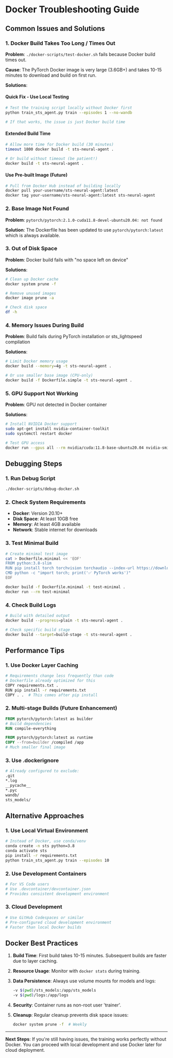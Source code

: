 # Docker Troubleshooting Guide

## Common Issues and Solutions

### 1. Docker Build Takes Too Long / Times Out

**Problem**: `./docker-scripts/test-docker.sh` fails because Docker build times out.

**Cause**: The PyTorch Docker image is very large (3.6GB+) and takes 10-15 minutes to download and build on first run.

**Solutions**:

#### Quick Fix - Use Local Testing
```bash
# Test the training script locally without Docker first
python train_sts_agent.py train --episodes 1 --no-wandb

# If that works, the issue is just Docker build time
```

#### Extended Build Time
```bash
# Allow more time for Docker build (30 minutes)
timeout 1800 docker build -t sts-neural-agent .

# Or build without timeout (be patient!)
docker build -t sts-neural-agent .
```

#### Use Pre-built Image (Future)
```bash
# Pull from Docker Hub instead of building locally
docker pull your-username/sts-neural-agent:latest
docker tag your-username/sts-neural-agent:latest sts-neural-agent
```

### 2. Base Image Not Found

**Problem**: `pytorch/pytorch:2.1.0-cuda11.8-devel-ubuntu20.04: not found`

**Solution**: The Dockerfile has been updated to use `pytorch/pytorch:latest` which is always available.

### 3. Out of Disk Space

**Problem**: Docker build fails with "no space left on device"

**Solutions**:
```bash
# Clean up Docker cache
docker system prune -f

# Remove unused images
docker image prune -a

# Check disk space
df -h
```

### 4. Memory Issues During Build

**Problem**: Build fails during PyTorch installation or sts_lightspeed compilation

**Solutions**:
```bash
# Limit Docker memory usage
docker build --memory=4g -t sts-neural-agent .

# Or use smaller base image (CPU-only)
docker build -f Dockerfile.simple -t sts-neural-agent .
```

### 5. GPU Support Not Working

**Problem**: GPU not detected in Docker container

**Solutions**:
```bash
# Install NVIDIA Docker support
sudo apt-get install nvidia-container-toolkit
sudo systemctl restart docker

# Test GPU access
docker run --gpus all --rm nvidia/cuda:11.8-base-ubuntu20.04 nvidia-smi
```

## Debugging Steps

### 1. Run Debug Script
```bash
./docker-scripts/debug-docker.sh
```

### 2. Check System Requirements
- **Docker**: Version 20.10+
- **Disk Space**: At least 10GB free
- **Memory**: At least 4GB available
- **Network**: Stable internet for downloads

### 3. Test Minimal Build
```bash
# Create minimal test image
cat > Dockerfile.minimal << 'EOF'
FROM python:3.8-slim
RUN pip install torch torchvision torchaudio --index-url https://download.pytorch.org/whl/cpu
CMD python -c "import torch; print('✅ PyTorch works')"
EOF

docker build -f Dockerfile.minimal -t test-minimal .
docker run --rm test-minimal
```

### 4. Check Build Logs
```bash
# Build with detailed output
docker build --progress=plain -t sts-neural-agent .

# Check specific build stage
docker build --target=build-stage -t sts-neural-agent .
```

## Performance Tips

### 1. Use Docker Layer Caching
```bash
# Requirements change less frequently than code
# Dockerfile already optimized for this
COPY requirements.txt .
RUN pip install -r requirements.txt
COPY . .  # This comes after pip install
```

### 2. Multi-stage Builds (Future Enhancement)
```dockerfile
FROM pytorch/pytorch:latest as builder
# Build dependencies
RUN compile-everything

FROM pytorch/pytorch:latest as runtime
COPY --from=builder /compiled /app
# Much smaller final image
```

### 3. Use .dockerignore
```bash
# Already configured to exclude:
.git
*.log
__pycache__
*.pyc
wandb/
sts_models/
```

## Alternative Approaches

### 1. Use Local Virtual Environment
```bash
# Instead of Docker, use conda/venv
conda create -n sts python=3.8
conda activate sts
pip install -r requirements.txt
python train_sts_agent.py train --episodes 10
```

### 2. Use Development Containers
```bash
# For VS Code users
# Use .devcontainer/devcontainer.json
# Provides consistent development environment
```

### 3. Cloud Development
```bash
# Use GitHub Codespaces or similar
# Pre-configured cloud development environment
# Faster than local Docker builds
```

## Docker Best Practices

1. **Build Time**: First build takes 10-15 minutes. Subsequent builds are faster due to layer caching.

2. **Resource Usage**: Monitor with `docker stats` during training.

3. **Data Persistence**: Always use volume mounts for models and logs:
   ```bash
   -v $(pwd)/sts_models:/app/sts_models
   -v $(pwd)/logs:/app/logs
   ```

4. **Security**: Container runs as non-root user 'trainer'.

5. **Cleanup**: Regular cleanup prevents disk space issues:
   ```bash
   docker system prune -f  # Weekly
   ```

---

**Next Steps**: If you're still having issues, the training works perfectly without Docker. You can proceed with local development and use Docker later for cloud deployment.